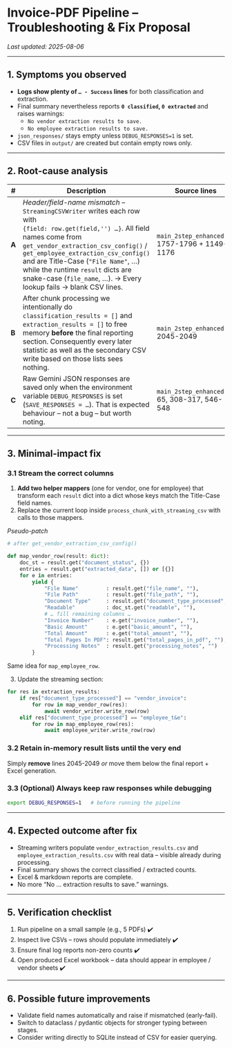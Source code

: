# Invoice-PDF Pipeline – Troubleshooting & Fix Proposal

_Last updated: 2025-08-06_

---

## 1. Symptoms you observed

- **Logs show plenty of `… - Success` lines** for both classification and extraction.
- Final summary nevertheless reports **`0 classified`, `0 extracted`** and raises warnings:
  - `No vendor extraction results to save.`
  - `No employee extraction results to save.`
- `json_responses/` stays empty unless `DEBUG_RESPONSES=1` is set.
- CSV files in `output/` are created but contain empty rows only.

---

## 2. Root-cause analysis

| #     | Description                                                                                                                                                                                                                                                                                                                                                            | Source lines                                   |
| ----- | ---------------------------------------------------------------------------------------------------------------------------------------------------------------------------------------------------------------------------------------------------------------------------------------------------------------------------------------------------------------------- | ---------------------------------------------- |
| **A** | _Header/field-name mismatch_ – `StreamingCSVWriter` writes each row with<br>`{field: row.get(field,'') …}`. All field names come from<br>`get_vendor_extraction_csv_config()` / `get_employee_extraction_csv_config()` and are Title-Case (`"File Name"`, …) while the runtime `result` dicts are snake-case (`file_name`, …). → Every lookup fails → blank CSV lines. | `main_2step_enhanced.py` 1757-1796 + 1149-1176 |
| **B** | After chunk processing we intentionally do `classification_results = []` and `extraction_results = []` to free memory **before** the final reporting section. Consequently every later statistic as well as the secondary CSV write based on those lists sees nothing.                                                                                                 | `main_2step_enhanced.py` 2045-2049             |
| **C** | Raw Gemini JSON responses are saved only when the environment variable `DEBUG_RESPONSES` is set (`SAVE_RESPONSES = …`). That is expected behaviour – not a bug – but worth noting.                                                                                                                                                                                     | `main_2step_enhanced.py` 65, 308-317, 546-548  |

---

## 3. Minimal-impact fix

### 3.1 Stream the correct columns

1. **Add two helper mappers** (one for vendor, one for employee) that transform each `result` dict into a dict whose keys match the Title-Case field names.
2. Replace the current loop inside `process_chunk_with_streaming_csv` with calls to those mappers.

_Pseudo-patch_

```python
# after get_vendor_extraction_csv_config()

def map_vendor_row(result: dict):
    doc_st = result.get("document_status", {})
    entries = result.get("extracted_data", []) or [{}]
    for e in entries:
        yield {
            "File Name"         : result.get("file_name", ""),
            "File Path"         : result.get("file_path", ""),
            "Document Type"     : result.get("document_type_processed", ""),
            "Readable"          : doc_st.get("readable", ""),
            # … fill remaining columns …
            "Invoice Number"    : e.get("invoice_number", ""),
            "Basic Amount"      : e.get("basic_amount", ""),
            "Total Amount"      : e.get("total_amount", ""),
            "Total Pages In PDF": result.get("total_pages_in_pdf", ""),
            "Processing Notes"  : result.get("processing_notes", "")
        }
```

Same idea for `map_employee_row`.

3. Update the streaming section:

```python
for res in extraction_results:
    if res["document_type_processed"] == "vendor_invoice":
        for row in map_vendor_row(res):
            await vendor_writer.write_row(row)
    elif res["document_type_processed"] == "employee_t&e":
        for row in map_employee_row(res):
            await employee_writer.write_row(row)
```

### 3.2 Retain in-memory result lists until the very end

Simply **remove** lines 2045-2049 _or_ move them below the final report + Excel generation.

### 3.3 (Optional) Always keep raw responses while debugging

```bash
export DEBUG_RESPONSES=1   # before running the pipeline
```

---

## 4. Expected outcome after fix

- Streaming writers populate `vendor_extraction_results.csv` and `employee_extraction_results.csv` with real data – visible already during processing.
- Final summary shows the correct classified / extracted counts.
- Excel & markdown reports are complete.
- No more “No … extraction results to save.” warnings.

---

## 5. Verification checklist

1. Run pipeline on a small sample (e.g., 5 PDFs) ✔️
2. Inspect live CSVs – rows should populate immediately ✔️
3. Ensure final log reports non-zero counts ✔️
4. Open produced Excel workbook – data should appear in employee / vendor sheets ✔️

---

## 6. Possible future improvements

- Validate field names automatically and raise if mismatched (early-fail).
- Switch to dataclass / pydantic objects for stronger typing between stages.
- Consider writing directly to SQLite instead of CSV for easier querying.
